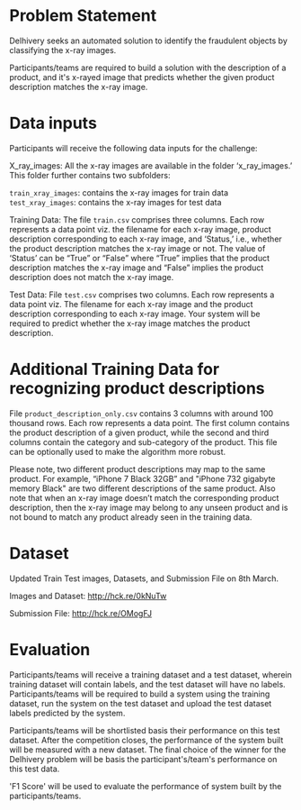 # Problem Statement

Delhivery seeks an automated solution to identify the fraudulent objects by classifying the x-ray images. 

Participants/teams are required to build a solution with the description of a product, and it's x-rayed image that predicts whether the given product description matches the x-ray image.

# Data inputs

Participants will receive the following data inputs for the challenge:

X_ray_images: All the x-ray images are available in the folder ‘x_ray_images.’ This folder further contains two subfolders:

`train_xray_images`: contains the x-ray images for train data  
`test_xray_images`: contains the x-ray images for test data

Training Data: The file `train.csv` comprises three columns. Each row represents a data point viz. the filename for each x-ray image, product description corresponding to each x-ray image, and ‘Status,’ i.e., whether the product description matches the x-ray image or not. The value of ‘Status’ can be “True” or “False” where “True” implies that the product description matches the x-ray image and “False” implies the product description does not match the x-ray image.
<br>

Test Data: File `test.csv` comprises two columns. Each row represents a data point viz. The filename for each x-ray image and the product description corresponding to each x-ray image. Your system will be required to predict whether the x-ray image matches the product description.

# Additional Training Data for recognizing product descriptions

File `product_description_only.csv` contains 3 columns with around 100 thousand rows. Each row represents a data point. The first column contains the product description of a given product, while the second and third columns contain the category and sub-category of the product. This file can be optionally used to make the algorithm more robust.
<br>

Please note, two different product descriptions may map to the same product. For example, “iPhone 7 Black 32GB” and "iPhone 732 gigabyte memory Black" are two different descriptions of the same product. Also note that when an x-ray image doesn’t match the corresponding product description, then the x-ray image may belong to any unseen product and is not bound to match any product already seen in the training data.

# Dataset

Updated Train Test images, Datasets, and Submission File on 8th March.

Images and Dataset: http://hck.re/0kNuTw 

Submission File: http://hck.re/OMogFJ

# Evaluation

Participants/teams will receive a training dataset and a test dataset, wherein training dataset will contain labels, and the test dataset will have no labels. Participants/teams will be required to build a system using the training dataset, run the system on the test dataset and upload the test dataset labels predicted by the system.
<br>

Participants/teams will be shortlisted basis their performance on this test dataset. After the competition closes, the performance of the system built will be measured with a new dataset. The final choice of the winner for the Delhivery problem will be basis the participant's/team's performance on this test data.
<br>

'F1 Score' will be used to evaluate the performance of system built by the participants/teams.
